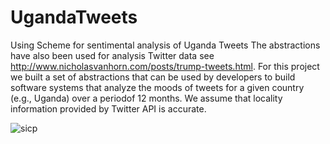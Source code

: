# UgandaTweets
Using Scheme for sentimental analysis of Uganda Tweets
The abstractions have also been used for analysis Twitter data see http://www.nicholasvanhorn.com/posts/trump-tweets.html. 
For this project we built a set of abstractions that can be used by developers to build software systems that analyze 
the moods of tweets for a given country (e.g., Uganda) over a periodof 12 months.
We assume that locality information provided by Twitter API is accurate.



![sicp](https://user-images.githubusercontent.com/8199531/169570625-e6c8ee3c-b35b-46f4-b370-cab92f2ea725.PNG)
